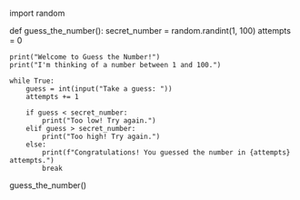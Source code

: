 import random

def guess_the_number():
    secret_number = random.randint(1, 100)
    attempts = 0

    print("Welcome to Guess the Number!")
    print("I'm thinking of a number between 1 and 100.")

    while True:
        guess = int(input("Take a guess: "))
        attempts += 1

        if guess < secret_number:
            print("Too low! Try again.")
        elif guess > secret_number:
            print("Too high! Try again.")
        else:
            print(f"Congratulations! You guessed the number in {attempts} attempts.")
            break

guess_the_number()
